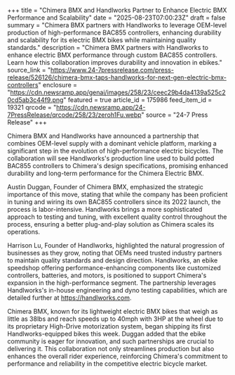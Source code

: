 +++
title = "Chimera BMX and Handlworks Partner to Enhance Electric BMX Performance and Scalability"
date = "2025-08-23T07:00:23Z"
draft = false
summary = "Chimera BMX partners with Handlworks to leverage OEM-level production of high-performance BAC855 controllers, enhancing durability and scalability for its electric BMX bikes while maintaining quality standards."
description = "Chimera BMX partners with Handlworks to enhance electric BMX performance through custom BAC855 controllers. Learn how this collaboration improves durability and innovation in ebikes."
source_link = "https://www.24-7pressrelease.com/press-release/526126/chimera-bmx-taps-handlworks-for-next-gen-electric-bmx-controllers"
enclosure = "https://cdn.newsramp.app/genai/images/258/23/ceec29b4da4139a525c20cd5ab3c44f9.png"
featured = true
article_id = 175986
feed_item_id = 19321
qrcode = "https://cdn.newsramp.app/24-7PressRelease/qrcode/258/23/zeroh1Fu.webp"
source = "24-7 Press Release"
+++

<p>Chimera BMX and Handlworks have announced a partnership that combines OEM-level supply with a dominant vehicle platform, marking a significant step in the evolution of high-performance electric bicycles. The collaboration will see Handlworks's production line used to build potted BAC855 controllers to Chimera's design specifications, promising enhanced durability and long-term performance for the Chimera Electric BMX.</p><p>Austin Duggan, Founder of Chimera BMX, emphasized the strategic importance of this move, stating that while the company has been proficient in tuning and wiring its own BAC855 controllers since its 2022 launch, the process is labor-intensive. Handlworks brings a more sophisticated approach to testing and tuning, with excellent quality control throughout the process, ensuring a better plug-and-play solution as Chimera scales its operations.</p><p>Harrison Lu, Founder of Handlworks, highlighted the natural progression of businesses as they grow, noting that OEMs need trusted industry partners to maintain quality standards and design direction. Handlworks, an ebike speedshop offering performance-enhancing components like customized controllers, batteries, and motors, is positioned to support Chimera's expansion in the high-performance segment. The partnership leverages Handlworks's in-house engineering and dyno testing capabilities, which are detailed further at <a href="https://handlworks.com" rel="nofollow" target="_blank">https://handlworks.com</a>.</p><p>Chimera BMX, known for its lightweight electric BMX bikes that weigh as little as 38lbs and reach speeds up to 40mph with 3HP at the wheel due to its proprietary High-Drive motorization system, began shipping its first Handlworks-equipped bikes this week. Duggan added that the ebike community is eager for innovation, and such partnerships are crucial to delivering it. This collaboration not only streamlines production but also enhances the overall rider experience, reinforcing Chimera's commitment to performance and reliability in the competitive electric bicycle market.</p>